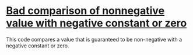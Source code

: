# [Bad comparison of nonnegative value with negative constant or zero](https://spotbugs.readthedocs.io/en/latest/bugDescriptions.html#INT_BAD_COMPARISON_WITH_NONNEGATIVE_VALUE)

 This code compares a value that is guaranteed to be non-negative with a negative constant or zero.